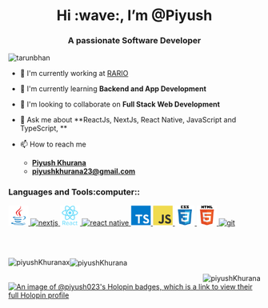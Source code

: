 <h1 align="center">Hi :wave:, I’m @Piyush</h1>
<h3 align="center">A passionate Software Developer</h3>

<p align="left"> <img src="https://komarev.com/ghpvc/?username=tarunbhan&label=Profile%20views&color=0e75b6&style=flat" alt="tarunbhan" /> </p>

- :telescope: I'm currently working at [RARIO](https://www.rario.com/)

- :seedling: I'm currently learning **Backend and App Development**

- :dancers: I'm looking to collaborate on **Full Stack Web Development**

- :speech_balloon: Ask me about **ReactJs, NextJs, React Native, JavaScript and TypeScript, **

- :mailbox: How to reach me 
  - **[Piyush Khurana](https://www.linkedin.com/in/piyush-khurana-98338b167/)**
  - **piyushkhurana23@gmail.com**

<h3 align="left">Languages and Tools:computer:: </h3>
<p align="left"> <a href="https://www.w3schools.com/java/" target="_blank" rel="noreferrer"> <img src="https://raw.githubusercontent.com/devicons/devicon/master/icons/java/java-original.svg" alt="java" width="40" height="40"/> </a>
<a href="https://nextjs.org/" target="_blank" rel="noreferrer"> <img src="https://cdn.worldvectorlogo.com/logos/nextjs-2.svg" alt="nextjs" width="40" height="40"/> </a>  
 <a href="https://reactjs.org/" target="_blank" rel="noreferrer"> <img src="https://raw.githubusercontent.com/devicons/devicon/master/icons/react/react-original-wordmark.svg" alt="react" width="40" height="40"/> </a>
  <a href="https://reactnative.dev/" target="_blank" rel="noreferrer">
  <img src="https://reactnative.dev/img/header_logo.svg" alt="react native" width="40" height="40"/>
</a>
<a href="https://www.typescriptlang.org/" target="_blank" rel="noreferrer"> <img src="https://raw.githubusercontent.com/devicons/devicon/master/icons/typescript/typescript-original.svg" alt="typescript" width="40" height="40"/> </a>
 <a href="https://developer.mozilla.org/en-US/docs/Web/JavaScript" target="_blank" rel="noreferrer"> <img src="https://raw.githubusercontent.com/devicons/devicon/master/icons/javascript/javascript-original.svg" alt="javascript" width="40" height="40"/> </a>
<a href="https://www.w3schools.com/css/" target="_blank" rel="noreferrer"> <img src="https://raw.githubusercontent.com/devicons/devicon/master/icons/css3/css3-original-wordmark.svg" alt="css3" width="40" height="40"/> </a> <a href="https://www.w3.org/html/" target="_blank" rel="noreferrer"> <img src="https://raw.githubusercontent.com/devicons/devicon/master/icons/html5/html5-original-wordmark.svg" alt="html5" width="40" height="40"/> </a>  
 <a href="https://git-scm.com/" target="_blank" rel="noreferrer"> <img src="https://www.vectorlogo.zone/logos/git-scm/git-scm-icon.svg" alt="git" width="40" height="40"/> </a> 
</p>
</br></br>
<p><img align="left" src="https://github-readme-stats.vercel.app/api/top-langs?username=piyush023&show_icons=true&locale=en&layout=compact" alt="piyushKhuranax" /></p>

<p><img align="center" src="https://github-readme-stats.vercel.app/api?username=piyush023&show_icons=true&locale=en" alt="piyushKhurana" /></p>

<p><img align="right" src="https://github-readme-streak-stats.herokuapp.com/?user=piyush023&theme=black-ice&hide_border=true&stroke=0000&background=060A0CD0" alt="piyushKhurana" /></p>

[![An image of @piyush023's Holopin badges, which is a link to view their full Holopin profile](https://holopin.me/piyush023)](https://holopin.io/@piyush023)
